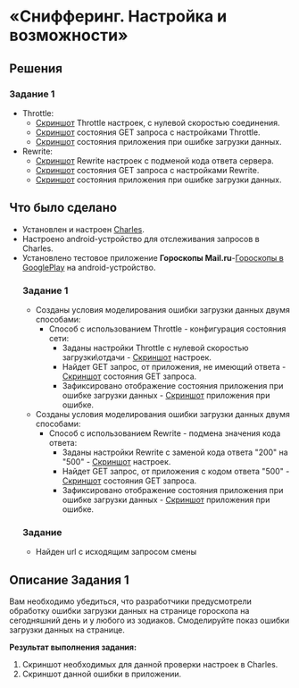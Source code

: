 # «Снифферинг. Настройка и возможности»

## Решения
### Задание 1
* Throttle:
  * <a href="https://drive.google.com/file/d/1vbiv4LvxTBWC_GJ_gljAXN3hZUI9-HW6/view?usp=sharing"> Скриншот</a> Throttle настроек, с нулевой скоростью соединения.
  * <a href="https://drive.google.com/file/d/1iVqNdGf3OjvVkirkD4cOG0JYst06SHGc/view?usp=sharing">Скриншот</a> состояния GET запроса с настройками Throttle.
  * <a href="https://drive.google.com/file/d/14ZvSNy6H8Rn14TO9ZNFV7pQPW_7XZxnk/view?usp=sharing">Скриншот</a> состояния приложения при ошибке загрузки данных.
* Rewrite:
  * <a href="https://drive.google.com/file/d/1emFASg6HTVOz5gvgxRgwxz1AeGSBDway/view?usp=sharing">Скриншот</a> Rewrite настроек с подменой кода ответа сервера.
  * <a href="https://drive.google.com/file/d/1NoFNlaGWSpnbdlWqWoWv4KJgvKFmU4aw/view?usp=sharing">Скриншот</a> состояния GET запроса с настройками Rewrite.
  * <a href="https://drive.google.com/file/d/14aUR9OX-bC3aITyJo5REfRZZx08mg9TS/view?usp=sharing">Скриншот</a> состояния приложения при ошибке загрузки данных.
## Что было сделано
* Установлен и настроен [Charles](https://www.charlesproxy.com/).   
* Настроено android-устройство для отслеживания запросов в Charles.
* Установлено тестовое приложение **Гороскопы Mail.ru**-[Гороскопы в GooglePlay](https://play.google.com/store/apps/details?id=ru.mail.horo.android) на android-устройство.
  ### Задание 1
  * Созданы условия моделирования ошибки загрузки данных двумя способами:
      * Способ с использованием Throttle - конфигурация состояния сети:
        * Заданы настройки Throttle c нулевой скоростью загрузки\отдачи - <a href="https://drive.google.com/file/d/1vbiv4LvxTBWC_GJ_gljAXN3hZUI9-HW6/view?usp=sharing"> Скриншот</a> настроек.
        * Найдет GET запрос, от приложения, не имеющий ответа - <a href="https://drive.google.com/file/d/1iVqNdGf3OjvVkirkD4cOG0JYst06SHGc/view?usp=sharing">Скриншот</a> состояния GET запроса.
        * Зафиксировано отображение состояния приложения при ошибке загрузки данных - <a href="https://drive.google.com/file/d/14ZvSNy6H8Rn14TO9ZNFV7pQPW_7XZxnk/view?usp=sharing">Скриншот</a> приложения при ошибке.
  * Созданы условия моделирования ошибки загрузки данных двумя способами:
      * Способ с использованием Rewrite - подмена значения кода ответа:
        * Заданы настройки Rewrite c заменой кода ответа "200" на "500" - <a href="https://drive.google.com/file/d/1emFASg6HTVOz5gvgxRgwxz1AeGSBDway/view?usp=sharing">Скриншот</a> настроек.
        * Найдет GET запрос, от приложения с кодом ответа "500" - <a href="https://drive.google.com/file/d/1NoFNlaGWSpnbdlWqWoWv4KJgvKFmU4aw/view?usp=sharing">Скриншот</a> состояния GET запроса.
        * Зафиксировано отображение состояния приложения при ошибке загрузки данных - <a href="https://drive.google.com/file/d/14aUR9OX-bC3aITyJo5REfRZZx08mg9TS/view?usp=sharing">Скриншот</a> приложения при ошибке.
  ### Задание
  * Найден url с исходящим запросом смены 

## Описание Задания 1 

Вам необходимо убедиться, что разработчики предусмотрели обработку ошибки загрузки данных на странице гороскопа на сегодняшний день и у любого из зодиаков.
Смоделируйте показ ошибки загрузки данных на странице.

**Результат выполнения задания:**

1. Скриншот необходимых для данной проверки настроек в Charles.
2. Скриншот данной ошибки в приложении.

